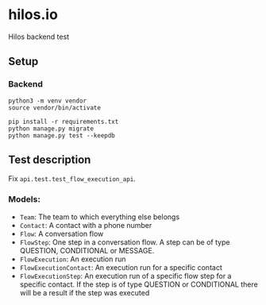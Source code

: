 # hilos.io

Hilos backend test

## Setup

### Backend

```
python3 -m venv vendor
source vendor/bin/activate

pip install -r requirements.txt
python manage.py migrate
python manage.py test --keepdb
```

## Test description

Fix `api.test.test_flow_execution_api`.

### Models:

- `Team`: The team to which everything else belongs
- `Contact`: A contact with a phone number
- `Flow`: A conversation flow
- `FlowStep`: One step in a conversation flow. A step can be of type QUESTION, CONDITIONAL or MESSAGE.
- `FlowExecution`: An execution run
- `FlowExecutionContact`: An execution run for a specific contact
- `FlowExecutionStep`: An execution run of a specific flow step for a specific contact. If the step is of type QUESTION or CONDITIONAL there will be a result if the step was executed
